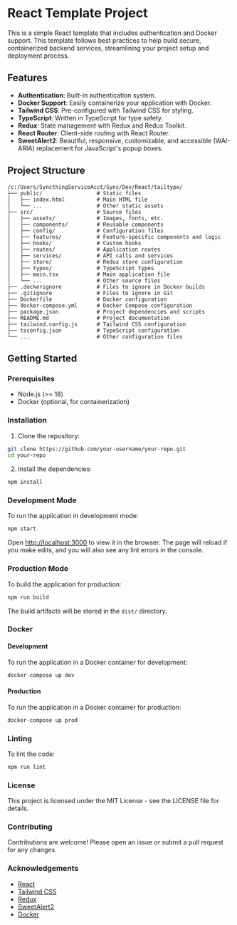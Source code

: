 # React Template Project

This is a simple React template that includes authentication and Docker support. This template follows best practices to help build secure, containerized backend services, streamlining your project setup and deployment process.

## Features

- **Authentication**: Built-in authentication system.
- **Docker Support**: Easily containerize your application with Docker.
- **Tailwind CSS**: Pre-configured with Tailwind CSS for styling.
- **TypeScript**: Written in TypeScript for type safety.
- **Redux**: State management with Redux and Redux Toolkit.
- **React Router**: Client-side routing with React Router.
- **SweetAlert2**: Beautiful, responsive, customizable, and accessible (WAI-ARIA) replacement for JavaScript's popup boxes.

## Project Structure

```
/c:/Users/SyncthingServiceAcct/Sync/Dev/React/tailtype/
├── public/                 # Static files
│   ├── index.html          # Main HTML file
│   └── ...                 # Other static assets
├── src/                    # Source files
│   ├── assets/             # Images, fonts, etc.
│   ├── components/         # Reusable components
│   ├── config/             # Configuration files
│   ├── features/           # Feature-specific components and logic
│   ├── hooks/              # Custom hooks
│   ├── routes/             # Application routes
│   ├── services/           # API calls and services
│   ├── store/              # Redux store configuration
│   ├── types/              # TypeScript types
│   ├── main.tsx            # Main application file
│   └── ...                 # Other source files
├── .dockerignore           # Files to ignore in Docker builds
├── .gitignore              # Files to ignore in Git
├── Dockerfile              # Docker configuration
├── docker-compose.yml      # Docker Compose configuration
├── package.json            # Project dependencies and scripts
├── README.md               # Project documentation
├── tailwind.config.js      # Tailwind CSS configuration
├── tsconfig.json           # TypeScript configuration
└── ...                     # Other configuration files
```


## Getting Started

### Prerequisites

- Node.js (>= 18)
- Docker (optional, for containerization)

### Installation

1. Clone the repository:

```sh
git clone https://github.com/your-username/your-repo.git
cd your-repo
```

2. Install the dependencies:

```sh
npm install
```

### Development Mode

To run the application in development mode:

```sh
npm start
```

Open [http://localhost:3000](http://localhost:3000) to view it in the browser. The page will reload if you make edits, and you will also see any lint errors in the console.

### Production Mode

To build the application for production:

```sh
npm run build
```

The build artifacts will be stored in the `dist/` directory.

### Docker

#### Development

To run the application in a Docker container for development:

```sh
docker-compose up dev
```

#### Production

To run the application in a Docker container for production:

```sh
docker-compose up prod
```

### Linting

To lint the code:

```sh
npm run lint
```

### License

This project is licensed under the MIT License - see the LICENSE file for details.

### Contributing

Contributions are welcome! Please open an issue or submit a pull request for any changes.

### Acknowledgements

- [React](https://reactjs.org/)
- [Tailwind CSS](https://tailwindcss.com/)
- [Redux](https://redux.js.org/)
- [SweetAlert2](https://sweetalert2.github.io/)
- [Docker](https://www.docker.com/)